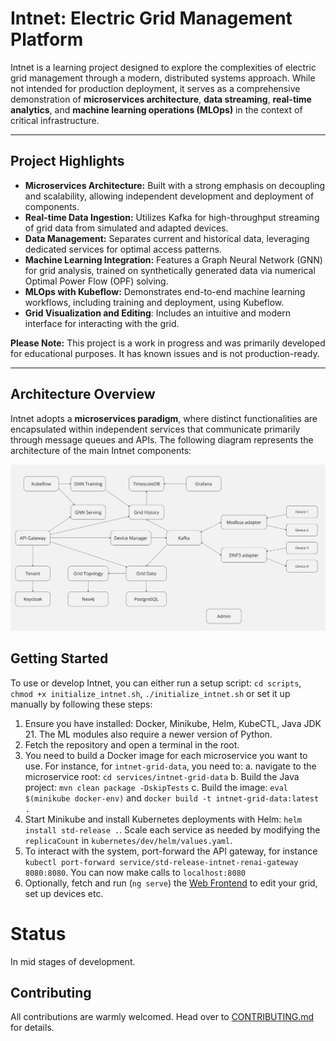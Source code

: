 # Intnet: Electric Grid Management Platform

Intnet is a learning project designed to explore the complexities of electric grid management through a modern, distributed systems approach. While not intended for production deployment, it serves as a comprehensive demonstration of **microservices architecture**, **data streaming**, **real-time analytics**, and **machine learning operations (MLOps)** in the context of critical infrastructure.

---

## Project Highlights

* **Microservices Architecture:** Built with a strong emphasis on decoupling and scalability, allowing independent development and deployment of components.
* **Real-time Data Ingestion:** Utilizes Kafka for high-throughput streaming of grid data from simulated and adapted devices.
* **Data Management:** Separates current and historical data, leveraging dedicated services for optimal access patterns.
* **Machine Learning Integration:** Features a Graph Neural Network (GNN) for grid analysis, trained on synthetically generated data via numerical Optimal Power Flow (OPF) solving.
* **MLOps with Kubeflow:** Demonstrates end-to-end machine learning workflows, including training and deployment, using Kubeflow.
* **Grid Visualization and Editing**: Includes an intuitive and modern interface for interacting with the grid.

**Please Note:** This project is a work in progress and was primarily developed for educational purposes. It has known issues and is not production-ready.

---

## Architecture Overview

Intnet adopts a **microservices paradigm**, where distinct functionalities are encapsulated within independent services that communicate primarily through message queues and APIs. The following diagram represents the architecture of the main Intnet components:

![architecture](screenshots/Architecture.png)

## Getting Started

To use or develop Intnet, you can either run a setup script:
`cd scripts`, `chmod +x initialize_intnet.sh`, `./initialize_intnet.sh`
or set it up manually by following these steps:
1. Ensure you have installed: Docker, Minikube, Helm, KubeCTL, Java JDK 21. The ML modules also require a newer version of Python.
2. Fetch the repository and open a terminal in the root.
3. You need to build a Docker image for each microservice you want to use. For instance, for `intnet-grid-data`, you need to:
a. navigate to the microservice root: `cd services/intnet-grid-data`
b. Build the Java project: `mvn clean package -DskipTests`
c. Build the image: `eval $(minikube docker-env)` and `docker build -t intnet-grid-data:latest .`
4. Start Minikube and install Kubernetes deployments with Helm: `helm install std-release .`. Scale each service as needed by modifying the `replicaCount` in `kubernetes/dev/helm/values.yaml`.
5. To interact with the system, port-forward the API gateway, for instance `kubectl port-forward service/std-release-intnet-renai-gateway 8080:8080`. You can now make calls to `localhost:8080`
6. Optionally, fetch and run (`ng serve`) the [Web Frontend](https://github.com/TudorOrban/Intnet-WebFrontend) to edit your grid, set up devices etc.

# Status
In mid stages of development.

## Contributing
All contributions are warmly welcomed. Head over to [CONTRIBUTING.md](https://github.com/TudorOrban/Intnet-Platform/blob/main/CONTRIBUTING.md) for details.